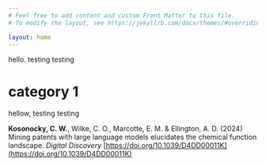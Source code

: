 ```yaml
---
# Feel free to add content and custom Front Matter to this file.
# To modify the layout, see https://jekyllrb.com/docs/themes/#overriding-theme-defaults

layout: home
---
```


hello. testing testing


# category 1

hellow, testing testing


**Kosonocky, C. W.**, Wilke, C. O., Marcotte, E. M. & Ellington, A. D. (2024) Mining patents with large language models elucidates the chemical function landscape. *Digital Discovery* [https://doi.org/10.1039/D4DD00011K](https://doi.org/10.1039/D4DD00011K)
